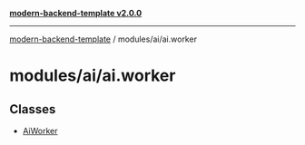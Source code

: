 [**modern-backend-template v2.0.0**](../../../README.md)

***

[modern-backend-template](../../../modules.md) / modules/ai/ai.worker

# modules/ai/ai.worker

## Classes

- [AiWorker](classes/AiWorker.md)
